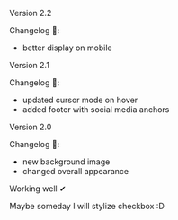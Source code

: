 Version 2.2

Changelog 📝:
  - better display on mobile

Version 2.1

Changelog 📝:
  - updated cursor mode on hover
  - added footer with social media anchors

Version 2.0

Changelog 📝:
  - new background image
  - changed overall appearance

Working well ✔

Maybe someday I will stylize checkbox :D

